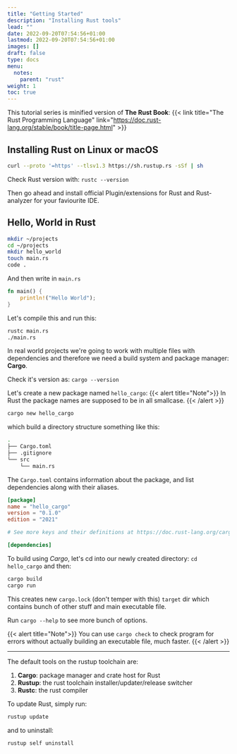 ```yaml
---
title: "Getting Started"
description: "Installing Rust tools"
lead: ""
date: 2022-09-20T07:54:56+01:00
lastmod: 2022-09-20T07:54:56+01:00
images: []
draft: false
type: docs
menu: 
  notes:
    parent: "rust"
weight: 1
toc: true
---
```


This tutorial series is minified version of **The Rust Book**:
{{< link title="The Rust Programming Language" link="https://doc.rust-lang.org/stable/book/title-page.html" >}}

## Installing Rust on Linux or macOS

```bash
curl --proto '=https' --tlsv1.3 https://sh.rustup.rs -sSf | sh
```

Check Rust version with: `rustc --version`

Then go ahead and install official Plugin/extensions for Rust and Rust-analyzer for your faviourite IDE.

## Hello, World in Rust

```bash
mkdir ~/projects
cd ~/projects
mkdir hello_world
touch main.rs
code .
```

And then write in `main.rs`
```rust
fn main() {
    println!("Hello World");
}
```

Let's compile this and run this:
```bash
rustc main.rs
./main.rs
```

In real world projects we're going to work with multiple files with dependencies and therefore we need a build system and package manager: **Cargo**.

Check it's version as: `cargo --version`

Let's create a new package named `hello_cargo`:
{{< alert title="Note">}}
In Rust the package names are supposed to be in all smallcase.
{{< /alert >}}

```bash
cargo new hello_cargo
```
which build a directory structure something like this:
```bash
.
├── Cargo.toml
├── .gitignore
└── src
    └── main.rs
```

The `Cargo.toml` contains information about the package, and list dependencies along with their aliases.

```toml
[package]
name = "hello_cargo"
version = "0.1.0"
edition = "2021"

# See more keys and their definitions at https://doc.rust-lang.org/cargo/reference/manifest.html

[dependencies]
```

To build using *Cargo*, let's cd into our newly created directory: `cd hello_cargo` and then:
```bash
cargo build
cargo run
```
This creates new `cargo.lock` (don't temper with this) `target` dir which contains bunch of other stuff and main executable file.

Run `cargo --help` to see more bunch of options.

{{< alert title="Note">}}
You can use `cargo check` to check program for errors without actually building an executable file, much faster.
{{< /alert >}}

---

The default tools on the rustup toolchain are:

1. **Cargo**: package manager and crate host for Rust
2. **Rustup**: the rust toolchain installer/updater/release switcher
3. **Rustc**: the rust compiler

To update Rust, simply run:

```bash
rustup update
```

and to uninstall:
```bash
rustup self uninstall
```